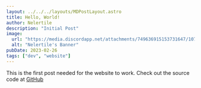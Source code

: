 ```yaml
---
layout: ../../../layouts/MDPostLayout.astro
title: Hello, World!
author: Nelertile
description: "Initial Post"
image:
  url: "https://media.discordapp.net/attachments/749636915153731647/1079470458233163847/Nelertile_banner.png"
  alt: "Nelertile's Banner"
pubDate: 2023-02-26
tags: ["dev", "website"]
---
```


This is the first post needed for the website to work. Check out the source code at [GitHub](https://github.com/nelertile/nelertile.github.io)
